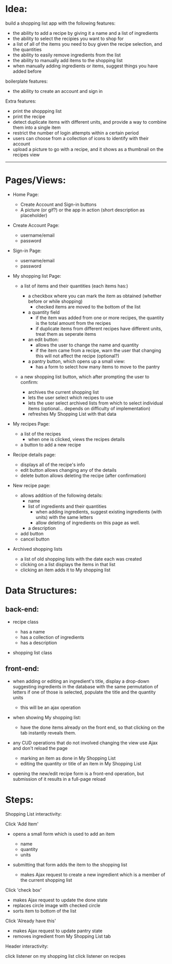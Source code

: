 # Idea:
build a shopping list app with the following features:
- the ability to add a recipe by giving it a name and a list of ingredients
- the ability to select the recipies you want to shop for
- a list of all of the items you need to buy given the recipe selection, and the quantities
- the ability to easily remove ingredients from the list
- the ability to manually add items to the shopping list
- when manually adding ingredients or items, suggest things you have added before

boilerplate features:
- the ability to create an account and sign in

Extra features:
- print the shoppping list
- print the recipe
- detect duplicate items with different units, and provide a way to combine them into a single item
- restrict the number of login attempts within a certain period
- users can choose from a collection of icons to identify with their account
- upload a picture to go with a recipe, and it shows as a thumbnail on the recipes view

--------
# Pages/Views:
- Home Page:
  - Create Account and Sign-in buttons
  - A picture (or gif?) or the app in action (short description as placeholder)

- Create Account Page:
  - username/email
  - password

- Sign-in Page:
  - username/email
  - password

- My shopping list Page:
  - a list of items and their quantities (each items has:)
    - a checkbox where you can mark the item as obtained (whether before or while shopping)
      - checked items are moved to the bottom of the list
    - a quantity field
      - if the item was added from one or more recipes, the quantity is the total amount from the recipes
      - if duplicate items from different recipes have different units, treat them as seperate items
    - an edit button:
      - allows the user to change the name and quantity
      - if the item came from a recipe, warn the user that changing this will not affect the recipe (optional?)
    - a pantry button, which opens up a small view:
      - has a form to select how many items to move to the pantry

  - a new shopping list button, which after prompting the user to confirm:
    - archives the current shopping list
    - lets the user select which recipes to use
    - lets the user select archived lists from which to select individual items (optional... depends on difficulty of implementation)
    - refreshes My Shopping List with that data

- My recipes Page:
  - a list of the recipes
    - when one is clicked, views the recipes details
  - a button to add a new recipe

- Recipe details page:
  - displays all of the recipe's info
  - edit button allows changing any of the details
  - delete button allows deleting the recipe (after confirmation)

- New recipe page:
  - allows addition of the following details:
    - name
    - list of ingredients and their quantities
      - when adding ingredients, suggest existing ingredients (with units) with the same letters
      - allow deleting of ingredients on this page as well.
    - a description
  - add button
  - cancel button

- Archived shopping lists
  - a list of old shopping lists with the date each was created
  - clicking on a list displays the items in that list
  - clicking an item adds it to My shopping list


# Data Structures:

## back-end:

- recipe class
  - has a name
  - has a collection of ingredients
  - has a description

- shopping list class


## front-end:

- when adding or editing an ingredient's title, display a drop-down suggesting ingredients in 
  the database with the same permutation of letters
    if one of those is selected, populate the title and the quantity units
  - this will be an ajax operation

- when showing My shopping list:
  - have the done items already on the front end, so that clicking on the tab instantly reveals them.

- any CUD operations that do not involved changing the view use Ajax and don't reload the page
  - marking an item as done in My Shopping List
  - editing the quantity or title of an item in My Shopping List

- opening the new/edit recipe form is a front-end operation, but submission of it results in a full-page reload


# Steps:


Shopping List interactivity:

Click 'Add Item'
  - opens a small form which is used to add an item
    - name
    - quantity
    - units

  - submitting that form adds the item to the shopping list
    - makes Ajax request to create a new ingredient which is a member of the current shopping list

Click 'check box'
  - makes Ajax request to update the done state
  - replaces circle image with checked circle
  - sorts item to bottom of the list

Click 'Already have this'
  - makes Ajax request to update pantry state
  - removes ingredient from My Shopping List tab


Header interactivity:

click listener on my shopping list
click listener on recipes







